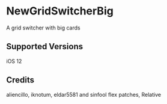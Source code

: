 # NewGridSwitcherBig
A grid switcher with big cards

## Supported Versions
iOS 12 

## Credits
aliencillo, iknotum, eldar5581 and sinfool flex patches, Relative
